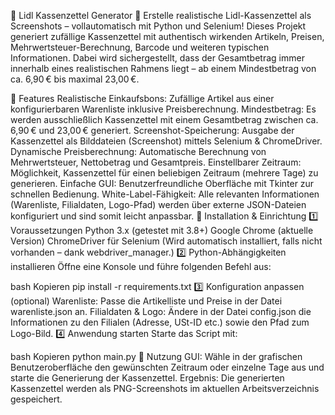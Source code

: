 🛒 Lidl Kassenzettel Generator 🧾
Erstelle realistische Lidl-Kassenzettel als Screenshots – vollautomatisch mit Python und Selenium!
Dieses Projekt generiert zufällige Kassenzettel mit authentisch wirkenden Artikeln, Preisen, Mehrwertsteuer-Berechnung, Barcode und weiteren typischen Informationen. Dabei wird sichergestellt, dass der Gesamtbetrag immer innerhalb eines realistischen Rahmens liegt – ab einem Mindestbetrag von ca. 6,90 € bis maximal 23,00 €.

🚀 Features
Realistische Einkaufsbons:
Zufällige Artikel aus einer konfigurierbaren Warenliste inklusive Preisberechnung.
Mindestbetrag:
Es werden ausschließlich Kassenzettel mit einem Gesamtbetrag zwischen ca. 6,90 € und 23,00 € generiert.
Screenshot-Speicherung:
Ausgabe der Kassenzettel als Bilddateien (Screenshot) mittels Selenium & ChromeDriver.
Dynamische Preisberechnung:
Automatische Berechnung von Mehrwertsteuer, Nettobetrag und Gesamtpreis.
Einstellbarer Zeitraum:
Möglichkeit, Kassenzettel für einen beliebigen Zeitraum (mehrere Tage) zu generieren.
Einfache GUI:
Benutzerfreundliche Oberfläche mit Tkinter zur schnellen Bedienung.
White-Label-Fähigkeit:
Alle relevanten Informationen (Warenliste, Filialdaten, Logo-Pfad) werden über externe JSON-Dateien konfiguriert und sind somit leicht anpassbar.
🔧 Installation & Einrichtung
1️⃣ Voraussetzungen
Python 3.x (getestet mit 3.8+)
Google Chrome (aktuelle Version)
ChromeDriver für Selenium
(Wird automatisch installiert, falls nicht vorhanden – dank webdriver_manager.)
2️⃣ Python-Abhängigkeiten installieren
Öffne eine Konsole und führe folgenden Befehl aus:

bash
Kopieren
pip install -r requirements.txt
3️⃣ Konfiguration anpassen (optional)
Warenliste:
Passe die Artikelliste und Preise in der Datei warenliste.json an.
Filialdaten & Logo:
Ändere in der Datei config.json die Informationen zu den Filialen (Adresse, USt-ID etc.) sowie den Pfad zum Logo-Bild.
4️⃣ Anwendung starten
Starte das Script mit:

bash
Kopieren
python main.py
🎯 Nutzung
GUI:
Wähle in der grafischen Benutzeroberfläche den gewünschten Zeitraum oder einzelne Tage aus und starte die Generierung der Kassenzettel.
Ergebnis:
Die generierten Kassenzettel werden als PNG-Screenshots im aktuellen Arbeitsverzeichnis gespeichert.